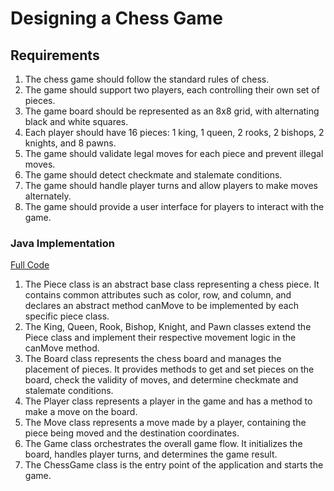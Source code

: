# Designing a Chess Game

## Requirements
1. The chess game should follow the standard rules of chess.
2. The game should support two players, each controlling their own set of pieces.
3. The game board should be represented as an 8x8 grid, with alternating black and white squares.
4. Each player should have 16 pieces: 1 king, 1 queen, 2 rooks, 2 bishops, 2 knights, and 8 pawns.
5. The game should validate legal moves for each piece and prevent illegal moves.
6. The game should detect checkmate and stalemate conditions.
7. The game should handle player turns and allow players to make moves alternately.
8. The game should provide a user interface for players to interact with the game.

### Java Implementation
[Full Code](../solutions/java/src/chessgame/)

1. The Piece class is an abstract base class representing a chess piece. It contains common attributes such as color, row, and column, and declares an abstract method canMove to be implemented by each specific piece class.
2. The King, Queen, Rook, Bishop, Knight, and Pawn classes extend the Piece class and implement their respective movement logic in the canMove method.
3. The Board class represents the chess board and manages the placement of pieces. It provides methods to get and set pieces on the board, check the validity of moves, and determine checkmate and stalemate conditions.
4. The Player class represents a player in the game and has a method to make a move on the board.
5. The Move class represents a move made by a player, containing the piece being moved and the destination coordinates.
6. The Game class orchestrates the overall game flow. It initializes the board, handles player turns, and determines the game result.
7. The ChessGame class is the entry point of the application and starts the game.